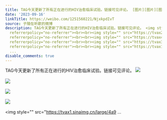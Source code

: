 ```yaml
---
title: TAG今天更新了所有正在进行的HIV治愈临床试验。链接可见评论。 [图片][图片][图片][图片][图片][图片][图片][图片][图片]
date: '2023-09-16'
linkTitle: https://weibo.com/1251560221/NjxkpdIvT
source: 子陵在听歌的微博
description: TAG今天更新了所有正在进行的HIV治愈临床试验。链接可见评论。 <img style="" src="https://tvax4.sinaimg.cn/large/4a994b1dgy1hhya0ca0mfj20zu1im18v.jpg"
  referrerpolicy="no-referrer"><br><br><img style="" src="https://tvax2.sinaimg.cn/large/4a994b1dgy1hhya2obthzj20zu1ipaql.jpg"
  referrerpolicy="no-referrer"><br><br><img style="" src="https://tvax4.sinaimg.cn/large/4a994b1dgy1hhya2pkpoqj20zu1ixwyc.jpg"
  referrerpolicy="no-referrer"><br><br><img style="" src="https://tvax3.sinaimg.cn/large/4a994b1dgy1hhya2qu3fqj20zu1im7le.jpg"
  referrerpolicy="no-referrer"><br><br><img style="" src="https://tvax1.sinaimg.cn/large/4a9
  ...
disable_comments: true
---
```

TAG今天更新了所有正在进行的HIV治愈临床试验。链接可见评论。 <img style="" src="https://tvax4.sinaimg.cn/large/4a994b1dgy1hhya0ca0mfj20zu1im18v.jpg" referrerpolicy="no-referrer"><br><br><img style="" src="https://tvax2.sinaimg.cn/large/4a994b1dgy1hhya2obthzj20zu1ipaql.jpg" referrerpolicy="no-referrer"><br><br><img style="" src="https://tvax4.sinaimg.cn/large/4a994b1dgy1hhya2pkpoqj20zu1ixwyc.jpg" referrerpolicy="no-referrer"><br><br><img style="" src="https://tvax3.sinaimg.cn/large/4a994b1dgy1hhya2qu3fqj20zu1im7le.jpg" referrerpolicy="no-referrer"><br><br><img style="" src="https://tvax1.sinaimg.cn/large/4a9 ...